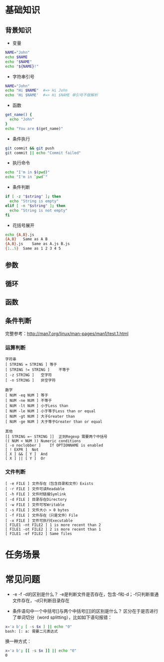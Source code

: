 # 基础知识

## 背景知识
* 变量
```bash
NAME="John"
echo $NAME
echo "$NAME"
echo "${NAME}!"
```

* 字符串引号
```bash
NAME="John"
echo "Hi $NAME"  #=> Hi John
echo 'Hi $NAME'  #=> Hi $NAME 单引号不做解析
```

* 函数
```bash
get_name() {
  echo "John"
}
echo "You are $(get_name)"
```

* 条件执行
```bash
git commit && git push
git commit || echo "Commit failed"
```

* 执行命令
```bash
echo "I'm in $(pwd)"
echo "I'm in `pwd`"
```

* 条件判断
```bash
if [ -z "$string" ]; then
  echo "String is empty"
elif [ -n "$string" ]; then
  echo "String is not empty"
fi
```

* 花括号展开
```bash
echo {A,B}.js
{A,B}	Same as A B
{A,B}.js	Same as A.js B.js
{1..5}	Same as 1 2 3 4 5
```

## 参数

## 循环

## 函数

## 条件判断
完整参考：http://man7.org/linux/man-pages/man1/test.1.html

### 运算判断
```
字符串
[ STRING = STRING ]	等于
[ STRING != STRING ]	不等于
[ -z STRING ]	空字符
[ -n STRING ]	非空字符

数字
[ NUM -eq NUM ]	等于
[ NUM -ne NUM ]	不等于
[ NUM -lt NUM ]	小于Less than
[ NUM -le NUM ]	小于等于Less than or equal
[ NUM -gt NUM ]	大于Greater than
[ NUM -ge NUM ]	大于等于Greater than or equal

其他
[[ STRING =~ STRING ]]	正则Regexp 需要两个中括号
(( NUM < NUM ))	Numeric conditions
[ -o noclobber ]	If OPTIONNAME is enabled
[ ! EXPR ]	Not
[ X ] && [ Y ]	And
[ X ] || [ Y ]	Or
```

### 文件判断
```
[ -e FILE ]	文件存在（包含目录和文件）Exists
[ -r FILE ]	文件可读Readable
[ -h FILE ]	文件时链接Symlink
[ -d FILE ]	目录存在Directory
[ -w FILE ]	文件可写Writable
[ -s FILE ]	文件大小 > 0 bytes
[ -f FILE ]	文件存在（只是文件）File
[ -x FILE ]	文件可执行Executable
[ FILE1 -nt FILE2 ]	1 is more recent than 2
[ FILE1 -ot FILE2 ]	2 is more recent than 1
[ FILE1 -ef FILE2 ]	Same files
```

# 任务场景

# 常见问题
* -e -f -d的区别是什么？
-e是判断文件是否存在，包含-f和-d；-f只判断普通文件存在，-d只判断目录存在

* 条件语句中一个中括号[]与两个中括号[[]]的区别是什么？
区分在于是否进行了单词切分（word splitting），比如如下语句报错：
```bash
x='a b'; [ -s $x ] || echo "0"
bash: [: a: 需要二元表达式
```
换一种方式：
```bash
x='a b'; [[ -s $x ]] || echo "0"
0
```

